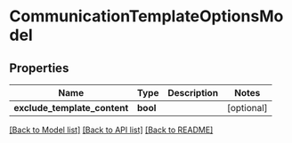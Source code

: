 # CommunicationTemplateOptionsModel

## Properties
Name | Type | Description | Notes
------------ | ------------- | ------------- | -------------
**exclude_template_content** | **bool** |  | [optional] 

[[Back to Model list]](../README.md#documentation-for-models) [[Back to API list]](../README.md#documentation-for-api-endpoints) [[Back to README]](../README.md)


